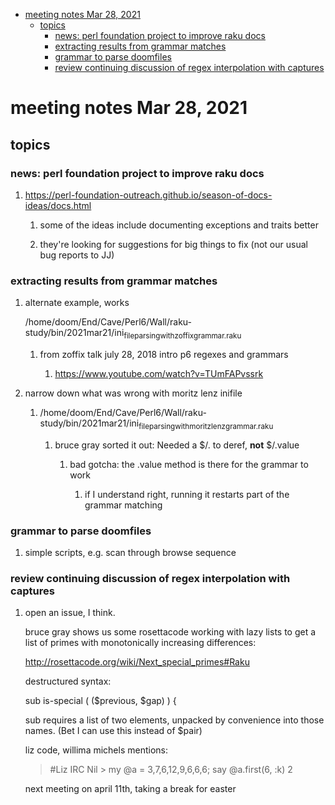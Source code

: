 - [meeting notes Mar 28, 2021](#org3e240a5)
  - [topics](#org5b0b814)
    - [news: perl foundation project to improve raku docs](#org537e534)
    - [extracting results from grammar matches](#org7a50e71)
    - [grammar to parse doomfiles](#org08f2ad6)
    - [review continuing discussion of regex interpolation with captures](#org6d74424)


<a id="org3e240a5"></a>

# meeting notes Mar 28, 2021


<a id="org5b0b814"></a>

## topics


<a id="org537e534"></a>

### news: perl foundation project to improve raku docs

1.  <https://perl-foundation-outreach.github.io/season-of-docs-ideas/docs.html>

    1.  some of the ideas include documenting exceptions and traits better
    
    2.  they're looking for suggestions for big things to fix (not our usual bug reports to JJ)


<a id="org7a50e71"></a>

### extracting results from grammar matches

1.  alternate example, works

    /home/doom/End/Cave/Perl6/Wall/raku-study/bin/2021mar21/ini<sub>file</sub><sub>parsing</sub><sub>with</sub><sub>zoffix</sub><sub>grammar.raku</sub>
    
    1.  from zoffix talk july 28, 2018 intro p6 regexes and grammars
    
        1.  <https://www.youtube.com/watch?v=TUmFAPvssrk>

2.  narrow down what was wrong with moritz lenz inifile

    1.  /home/doom/End/Cave/Perl6/Wall/raku-study/bin/2021mar21/ini<sub>file</sub><sub>parsing</sub><sub>with</sub><sub>moritz</sub><sub>lenz</sub><sub>grammar.raku</sub>
    
        1.  bruce gray sorted it out: Needed a $/.<value> to deref, **not** $/.value
        
            1.  bad gotcha: the .value method is there for the grammar to work
            
                1.  if I understand right, running it restarts part of the grammar matching


<a id="org08f2ad6"></a>

### grammar to parse doomfiles

1.  simple scripts, e.g. scan through browse sequence


<a id="org6d74424"></a>

### review continuing discussion of regex interpolation with captures

1.  open an issue, I think.

    bruce gray shows us some rosettacode working with lazy lists to get a list of primes with monotonically increasing differences:
    
    <http://rosettacode.org/wiki/Next_special_primes#Raku>
    
    destructured syntax:
    
    sub is-special ( ($previous, $gap) ) {
    
    sub requires a list of two elements, unpacked by convenience into those names. (Bet I can use this instead of $pair)
    
    liz code, willima michels mentions:
    
    > #Liz IRC Nil > my @a = 3,7,6,12,9,6,6,6; say @a.first(6, :k) 2
    
    next meeting on april 11th, taking a break for easter
